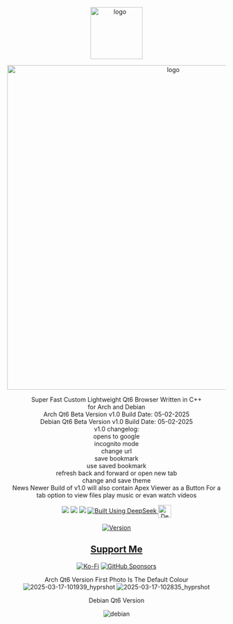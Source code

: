 

<div align="center">
<img width="120" src="https://i.postimg.cc/rwJT9YJY/apexbrowser.png" alt="logo">
<p align="center">
    <img width="750" src="https://i.postimg.cc/8CgB2xLb/Apex-Browser-2-5-2025.png" alt="logo">
</p>



<div align="center">
            Super Fast Custom Lightweight Qt6 Browser Written in C++
    <div align="center">
        for Arch and Debian
        <div align="center">
  Arch Qt6 Beta Version v1.0 Build Date: 05-02-2025
            <div align="center">
Debian Qt6 Beta Version v1.0 Build Date: 05-02-2025
        <div align="center">
v1.0 changelog:
        <div align="center">
opens to google  
            <div align="center">
                incognito mode
            <div align="center">
change url
                <div align="center">
save bookmark
                    <div align="center">
use saved bookmark
                        <div align="center">
refresh back and forward or open new tab
<div align="center">
change and save theme 
<div align="center">
News Newer Build of v1.0 will also contain Apex Viewer as a Button For a tab option to view files play music or evan watch videos

        
  <a href="https://www.linux.org" target="_blank"><img src="https://img.shields.io/badge/OS-Linux-e06c75?style=for-the-badge&logo=linux" /></a>
           <a href="https://archlinux.org" target="_blank"><img src="https://img.shields.io/badge/DISTRO-Arch-56b6c2?style=for-the-badge&logo=arch-linux" /></a>
           <a href="https://www.debian.org" target="_blank"><img src="https://img.shields.io/badge/DISTRO-Debian-CE0058?style=for-the-badge&logo=Debian" /></a>
  </a>
  <a href="https://chat.deepseek.com/" target="_blank">
  <img src="https://img.shields.io/badge/Built_Using-DeepSeek-4D6BFE?style=for-the-badge&logo=deepseek&logoColor=4D6BFE" alt="Built Using DeepSeek">
  <img src="https://i.postimg.cc/ydBbyvRt/Deepseek.jpg" alt="DeepSeek Logo" style="height: 30px; vertical-align: middle;">
</a>

<div align="center">

[![Version](https://img.shields.io/github/v/release/claudemods/ApexBrowserAppImage?color=FFD700&label=Latest%20Release&style=for-the-badge)](https://github.com/claudemods/ApexBrowserAppImage/releases/tag/v1.0-Build-05-02-2025)
<div align="center">

## [ Support Me ](https://www.paypal.com/paypalme/claudemods?country.x=GB&locale)

</div>

<div align="center">

[![Ko-Fi](https://img.shields.io/badge/Ko--fi-F16061?style=for-the-badge&label=claudemods&color=3399FF&Linux&logo=ko-fi&logoColor=white)](https://ko-fi.com/claudemods)
[![GitHub Sponsors](https://img.shields.io/badge/sponsor-30363D?style=for-the-badge&label=claudemods&color=A836FF&logo=GitHub-Sponsors&logoColor=#white)](https://github.com/sponsors/claudemods)</div>

Arch Qt6 Version First Photo Is The Default Colour
![2025-03-17-101939_hyprshot](https://github.com/user-attachments/assets/6a286483-d0e8-4717-8465-f1a135afaf50)
![2025-03-17-102835_hyprshot](https://github.com/user-attachments/assets/821ab4ad-8df0-49f6-8db7-7295f1135db7)

<div align="center">
    Debian Qt6 Version
   
 ![debian](https://github.com/user-attachments/assets/e7643e02-7b46-41c4-b1a7-5ac129472e5c)






